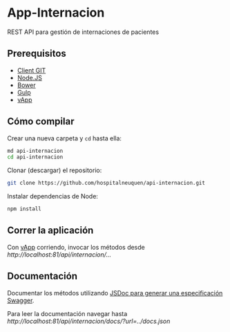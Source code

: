 App-Internacion
==========

REST API para gestión de internaciones de pacientes

Prerequisitos
-----
* [Client GIT](https://git-scm.com/download/win)
* [Node.JS](https://nodejs.org/en/download/)
* [Bower](http://bower.io/)
* [Gulp](http://gulpjs.com/)
* [vApp](https://github.com/hospitalneuquen/vapp)

Cómo compilar
------
Crear una nueva carpeta y `cd` hasta ella:
```bash
md api-internacion
cd api-internacion
```

Clonar (descargar) el repositorio:
```bash
git clone https://github.com/hospitalneuquen/api-internacion.git
```

Instalar dependencias de Node:
```bash
npm install
```

Correr la aplicación
------
Con [vApp](https://github.com/hospitalneuquen/vapp) corriendo, invocar los métodos desde *http://localhost:81/api/internacion/...*

Documentación
---

Documentar los métodos utilizando [JSDoc para generar una especificación Swagger](https://www.npmjs.com/package/swagger-jsdoc).

Para leer la documentación navegar hasta *http://localhost:81/api/internacion/docs/?url=../docs.json*
